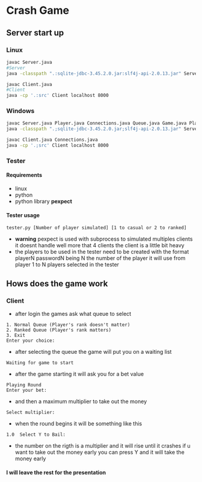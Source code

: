 # Crash Game

## Server start up
### Linux
```bash
javac Server.java
#Server
java -classpath ".:sqlite-jdbc-3.45.2.0.jar:slf4j-api-2.0.13.jar" Server 8000 1
```
```bash
javac Client.java
#Client
java -cp '.:src' Client localhost 8000
```
### Windows
```bash
javac Server.java Player.java Connections.java Queue.java Game.java Player.java Database.java Pair.java
java -classpath ".;sqlite-jdbc-3.45.2.0.jar;slf4j-api-2.0.13.jar" Server 8000 1
```
```bash
javac Client.java Connections.java
java -cp '.;src' Client localhost 8000
```
### Tester
#### Requirements
- linux
- python
- python library **pexpect**
#### Tester usage
```
tester.py [Number of player simulated] [1 to casual or 2 to ranked]
```
- **warning** pexpect is used with subprocess to simulated multiples clients it doesnt handle well more that 4 clients the client is a little bit heavy
- the players to be used in the tester need to be created with the format playerN passwordN being N the number of the player it will use from player 1 to N players selected in the tester

## Hows does the game work
### Client
- after login the games ask what queue to select

```
1. Normal Queue (Player's rank doesn't matter)
2. Ranked Queue (Player's rank matters)
3. Exit
Enter your choice:
```
- after selecting the queue the game will put you on a waiting list
```
Waiting for game to start
```
- after the game starting it will ask you for a bet value
```
Playing Round
Enter your bet:
```
- and then a maximum multiplier to take out the money
```
Select multiplier: 
```
- when the round begins it will be something like this
```
1.0  Select Y to Bail:
```
- the number on the rigth is a multiplier and it will rise until it crashes if u want to take out the money early you can press Y and it will take the money early

#### I will leave the rest for the presentation

